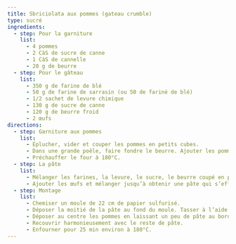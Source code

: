 ```yaml
---
title: Sbriciolata aux pommes (gateau crumble)
type: sucré
ingredients:
  - step: Pour la garniture
    list:
      - 4 pommes
      - 2 CàS de sucre de canne
      - 1 CàS de cannelle
      - 20 g de beurre
  - step: Pour le gâteau
    list:
      - 350 g de farine de blé
      - 50 g de farine de sarrasin (ou 50 de fariné de blé)
      - 1/2 sachet de levure chimique
      - 130 g de sucre de canne
      - 120 g de beurre froid
      - 2 œufs
directions:
  - step: Garniture aux pommes
    list:
      - Éplucher, vider et couper les pommes en petits cubes.
      - Dans une grande poêle, faire fondre le beurre. Ajouter les pommes, le sucre et la cannelle. Cuire le tout pendant 6 min a feu vif et réserver.
      - Préchauffer le four à 180°C.
  - step: La pâte
    list:
      - Mélanger les farines, la levure, le sucre, le beurre coupé en petits cubes.
      - Ajouter les œufs et mélanger jusqu’à obtenir une pâte qui s’effrite.
  - step: Montage
    list:
      - Chemiser un moule de 22 cm de papier sulfurisé.
      - Déposer la moitié de la pâte au fond du moule. Tasser à l’aide de vos doigts.
      - Déposer au centre les pommes en laissant un peu de pâte au bord.
      - Recouvrir harmonieusement avec le reste de pâte.
      - Enfourner pour 25 min environ à 180°C.
---
```

